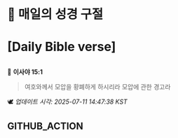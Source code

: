 # 🙏 매일의 성경 구절
# [Daily Bible verse]
##
<!-- START_BIBLE_VERSE -->
📖 **이사야 15:1**
> 여호와께서 모압을 황폐하게 하시리라 모압에 관한 경고라

🕊️ _업데이트 시각: 2025-07-11 14:47:38 KST_
  <!-- END_BIBLE_VERSE -->
## GITHUB_ACTION
